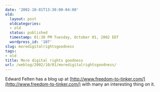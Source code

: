 ```yaml
---
date: '2002-10-01T13:30:00-04:00'
old:
  layout: post
  oldcategories:
  - old
  status: published
  timestamp: 01:30 PM Tuesday, October 01, 2002 EDT
  wordpress_id: '107'
slug: moredigitalrightsgoodness
tags:
- old
title: More digital rights goodness
url: /weblog/2002/10/01/moredigitalrightsgoodness/
---
```


Edward Felten has a blog up at [http://www.freedom-to-tinker.com/](http://www.freedom-to-tinker.com/) with many an interesting thing on it.

